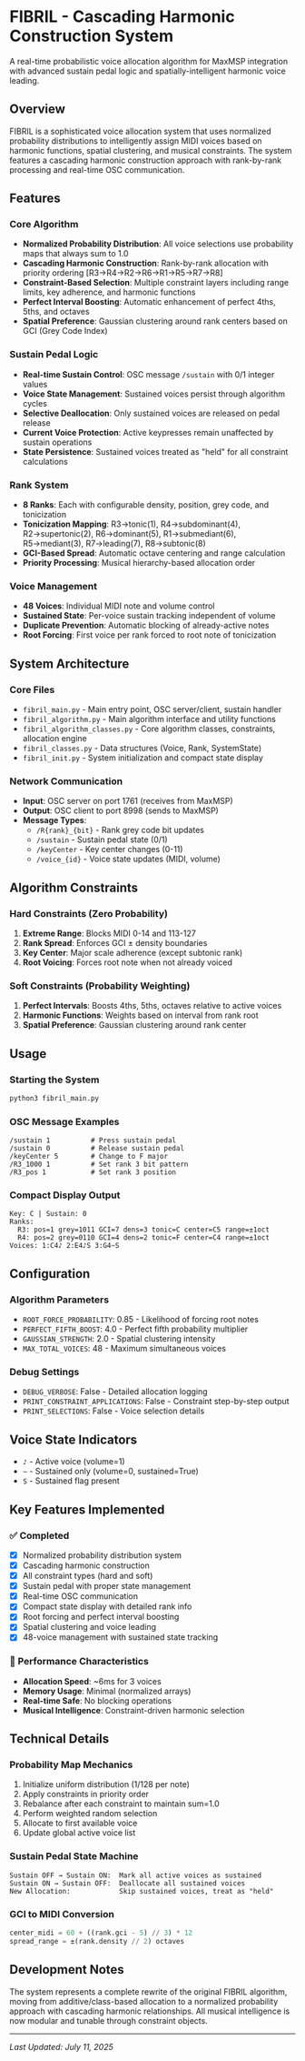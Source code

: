 # FIBRIL - Cascading Harmonic Construction System

A real-time probabilistic voice allocation algorithm for MaxMSP integration with advanced sustain pedal logic and spatially-intelligent harmonic voice leading.

## Overview

FIBRIL is a sophisticated voice allocation system that uses normalized probability distributions to intelligently assign MIDI voices based on harmonic functions, spatial clustering, and musical constraints. The system features a cascading harmonic construction approach with rank-by-rank processing and real-time OSC communication.

## Features

### Core Algorithm
- **Normalized Probability Distribution**: All voice selections use probability maps that always sum to 1.0
- **Cascading Harmonic Construction**: Rank-by-rank allocation with priority ordering [R3→R4→R2→R6→R1→R5→R7→R8]
- **Constraint-Based Selection**: Multiple constraint layers including range limits, key adherence, and harmonic functions
- **Perfect Interval Boosting**: Automatic enhancement of perfect 4ths, 5ths, and octaves
- **Spatial Preference**: Gaussian clustering around rank centers based on GCI (Grey Code Index)

### Sustain Pedal Logic
- **Real-time Sustain Control**: OSC message `/sustain` with 0/1 integer values
- **Voice State Management**: Sustained voices persist through algorithm cycles
- **Selective Deallocation**: Only sustained voices are released on pedal release
- **Current Voice Protection**: Active keypresses remain unaffected by sustain operations
- **State Persistence**: Sustained voices treated as "held" for all constraint calculations

### Rank System
- **8 Ranks**: Each with configurable density, position, grey code, and tonicization
- **Tonicization Mapping**: R3→tonic(1), R4→subdominant(4), R2→supertonic(2), R6→dominant(5), R1→submediant(6), R5→mediant(3), R7→leading(7), R8→subtonic(8)
- **GCI-Based Spread**: Automatic octave centering and range calculation
- **Priority Processing**: Musical hierarchy-based allocation order

### Voice Management
- **48 Voices**: Individual MIDI note and volume control
- **Sustained State**: Per-voice sustain tracking independent of volume
- **Duplicate Prevention**: Automatic blocking of already-active notes
- **Root Forcing**: First voice per rank forced to root note of tonicization

## System Architecture

### Core Files
- `fibril_main.py` - Main entry point, OSC server/client, sustain handler
- `fibril_algorithm.py` - Main algorithm interface and utility functions
- `fibril_algorithm_classes.py` - Core algorithm classes, constraints, allocation engine
- `fibril_classes.py` - Data structures (Voice, Rank, SystemState)
- `fibril_init.py` - System initialization and compact state display

### Network Communication
- **Input**: OSC server on port 1761 (receives from MaxMSP)
- **Output**: OSC client to port 8998 (sends to MaxMSP)
- **Message Types**:
  - `/R{rank}_{bit}` - Rank grey code bit updates
  - `/sustain` - Sustain pedal state (0/1)
  - `/keyCenter` - Key center changes (0-11)
  - `/voice_{id}` - Voice state updates (MIDI, volume)

## Algorithm Constraints

### Hard Constraints (Zero Probability)
1. **Extreme Range**: Blocks MIDI 0-14 and 113-127
2. **Rank Spread**: Enforces GCI ± density boundaries
3. **Key Center**: Major scale adherence (except subtonic rank)
4. **Root Voicing**: Forces root note when not already voiced

### Soft Constraints (Probability Weighting)
1. **Perfect Intervals**: Boosts 4ths, 5ths, octaves relative to active voices
2. **Harmonic Functions**: Weights based on interval from rank root
3. **Spatial Preference**: Gaussian clustering around rank center

## Usage

### Starting the System
```bash
python3 fibril_main.py
```

### OSC Message Examples
```
/sustain 1          # Press sustain pedal
/sustain 0          # Release sustain pedal
/keyCenter 5        # Change to F major
/R3_1000 1          # Set rank 3 bit pattern
/R3_pos 1           # Set rank 3 position
```

### Compact Display Output
```
Key: C | Sustain: 0
Ranks:
  R3: pos=1 grey=1011 GCI=7 dens=3 tonic=C center=C5 range=±1oct
  R4: pos=2 grey=0110 GCI=4 dens=2 tonic=F center=C4 range=±1oct
Voices: 1:C4♪ 2:E4♪S 3:G4~S

```

## Configuration

### Algorithm Parameters
- `ROOT_FORCE_PROBABILITY`: 0.85 - Likelihood of forcing root notes
- `PERFECT_FIFTH_BOOST`: 4.0 - Perfect fifth probability multiplier
- `GAUSSIAN_STRENGTH`: 2.0 - Spatial clustering intensity
- `MAX_TOTAL_VOICES`: 48 - Maximum simultaneous voices

### Debug Settings
- `DEBUG_VERBOSE`: False - Detailed allocation logging
- `PRINT_CONSTRAINT_APPLICATIONS`: False - Constraint step-by-step output
- `PRINT_SELECTIONS`: False - Voice selection details

## Voice State Indicators
- `♪` - Active voice (volume=1)
- `~` - Sustained only (volume=0, sustained=True)
- `S` - Sustained flag present

## Key Features Implemented

### ✅ Completed
- [x] Normalized probability distribution system
- [x] Cascading harmonic construction
- [x] All constraint types (hard and soft)
- [x] Sustain pedal with proper state management
- [x] Real-time OSC communication
- [x] Compact state display with detailed rank info
- [x] Root forcing and perfect interval boosting
- [x] Spatial clustering and voice leading
- [x] 48-voice management with sustained state tracking

### 🎯 Performance Characteristics
- **Allocation Speed**: ~6ms for 3 voices
- **Memory Usage**: Minimal (normalized arrays)
- **Real-time Safe**: No blocking operations
- **Musical Intelligence**: Constraint-driven harmonic selection

## Technical Details

### Probability Map Mechanics
1. Initialize uniform distribution (1/128 per note)
2. Apply constraints in priority order
3. Rebalance after each constraint to maintain sum=1.0
4. Perform weighted random selection
5. Allocate to first available voice
6. Update global active voice list

### Sustain Pedal State Machine
```
Sustain OFF → Sustain ON:  Mark all active voices as sustained
Sustain ON → Sustain OFF:  Deallocate all sustained voices
New Allocation:            Skip sustained voices, treat as "held"
```

### GCI to MIDI Conversion
```python
center_midi = 60 + ((rank.gci - 5) // 3) * 12
spread_range = ±(rank.density // 2) octaves
```

## Development Notes

The system represents a complete rewrite of the original FIBRIL algorithm, moving from additive/class-based allocation to a normalized probability approach with cascading harmonic relationships. All musical intelligence is now modular and tunable through constraint objects.

---

*Last Updated: July 11, 2025*